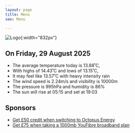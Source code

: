 ```yaml
---
layout: page
title: Menu
seo: Menu

---
```


![Logo](/images/logo.jpg){:width="832px"}

<!-- weather_marker starts -->
## On Friday, 29 August 2025

- The average temperature today is 13.88˚C,
- With highs of 14.43˚C and lows of 13.15˚C,
- It may feel like 13.57˚C with heavy intensity rain
- The wind speed is 2.24m/s and visibility is 10000m
- The pressure is 995hPa and humidity is 86%
- The sun will rise at 05:15 and set at 19:03

<!-- weather_marker ends -->

## Sponsors

- [Get £50 credit when switching to Octopus Energy](https://bit.ly/3oD1nnS)
- [Get £75 when taking a 1000mb YouFibre broadband plan](https://aklam.io/91zWhU?)
